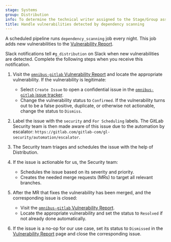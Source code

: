```yaml
---
stage: Systems
group: Distribution
info: To determine the technical writer assigned to the Stage/Group associated with this page, see https://handbook.gitlab.com/handbook/product/ux/technical-writing/#assignments
title: Handle vulnerabilities detected by dependency scanning
---
```


A scheduled pipeline runs `dependency_scanning` job every night. This job adds new
vulnerabilities to the
[Vulnerability Report](https://gitlab.com/gitlab-org/omnibus-gitlab/-/security/vulnerability_report/).

Slack notifications tell `#g_distribution` on Slack when new
vulnerabilities are detected. Complete the following steps when you receive this notification.

1. Visit the [`omnibus-gitlab` Vulnerability Report](https://gitlab.com/gitlab-org/omnibus-gitlab/-/security/vulnerability_report)
   and locate the appropriate vulnerability. If the vulnerability is legitimate:

   - Select `Create Issue` to open a confidential issue in the
   [`omnibus-gitlab` issue tracker](https://gitlab.com/gitlab-org/omnibus-gitlab/-/issues).
   - Change the vulnerability status to `Confirmed`. If the vulnerability turns
   out to be a false positive, duplicate, or otherwise not actionable, change the
   status to `Dismiss`.

1. Label the issue with the `security` and `For Scheduling` labels. The GitLab
   Security team is then made aware of this issue due to the automation by
   escalator: `https://gitlab.com/gitlab-com/gl-security/automation/escalator`.

1. The Security team triages and schedules the issue with the help of Distribution.

1. If the issue is actionable for us, the Security team:

   - Schedules the issue based on its severity and priority.
   - Creates the needed merge requests (MRs) to target all relevant branches.

1. After the MR that fixes the vulnerability has been merged, and the corresponding
   issue is closed:

   - Visit the [`omnibus-gitlab` Vulnerability Report](https://gitlab.com/gitlab-org/omnibus-gitlab/-/security/vulnerability_report).
   - Locate the appropriate vulnerability and set the status to `Resolved` if not
   already done automatically.

1. If the issue is a no-op for our use case, set its status to `Dismissed` in the
   [Vulnerability Report](https://gitlab.com/gitlab-org/omnibus-gitlab/-/security/vulnerability_report)
   page and close the corresponding issue.
